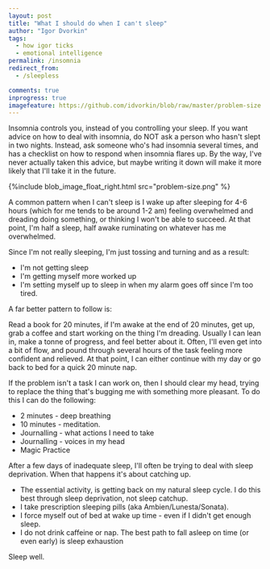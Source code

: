 ```yaml
---
layout: post
title: "What I should do when I can't sleep"
author: "Igor Dvorkin"
tags:
  - how igor ticks
  - emotional intelligence
permalink: /insomnia
redirect_from:
  - /sleepless

comments: true
inprogress: true
imagefeature: https://github.com/idvorkin/blob/raw/master/problem-size.png
---
```


Insomnia controls you, instead of you controlling your sleep. If you want advice on how to deal with insomnia, do NOT ask a person who hasn't slept in two nights. Instead, ask someone who's had insomnia several times, and has a checklist on how to respond when insomnia flares up. By the way, I've never actually taken this advice, but maybe writing it down will make it more likely that I'll take it in the future.

{%include blob_image_float_right.html src="problem-size.png" %}

A common pattern when I can't sleep is I wake up after sleeping for 4-6 hours (which for me tends to be around 1-2 am) feeling overwhelmed and dreading doing something, or thinking I won't be able to succeed. At that point, I'm half a sleep, half awake ruminating on whatever has me overwhelmed.

Since I'm not really sleeping, I'm just tossing and turning and as a result:

- I'm not getting sleep
- I'm getting myself more worked up
- I'm setting myself up to sleep in when my alarm goes off since I'm too tired.

A far better pattern to follow is:

Read a book for 20 minutes, if I'm awake at the end of 20 minutes, get up, grab a coffee and start working on the thing I'm dreading. Usually I can lean in, make a tonne of progress, and feel better about it. Often, I'll even get into a bit of flow, and pound through several hours of the task feeling more confident and relieved. At that point, I can either continue with my day or go back to bed for a quick 20 minute nap.

If the problem isn't a task I can work on, then I should clear my head, trying to replace the thing that's bugging me with something more pleasant. To do this I can do the following:

- 2 minutes - deep breathing
- 10 minutes - meditation.
- Journalling - what actions I need to take
- Journalling - voices in my head
- Magic Practice

After a few days of inadequate sleep, I'll often be trying to deal with sleep deprivation. When that happens it's about catching up.

- The essential activity, is getting back on my natural sleep cycle. I do this best through sleep deprivation, not sleep catchup.
- I take prescription sleeping pills (aka Ambien/Lunesta/Sonata).
- I force myself out of bed at wake up time - even if I didn't get enough sleep.
- I do not drink caffeine or nap. The best path to fall asleep on time (or even early) is sleep exhaustion

Sleep well.
